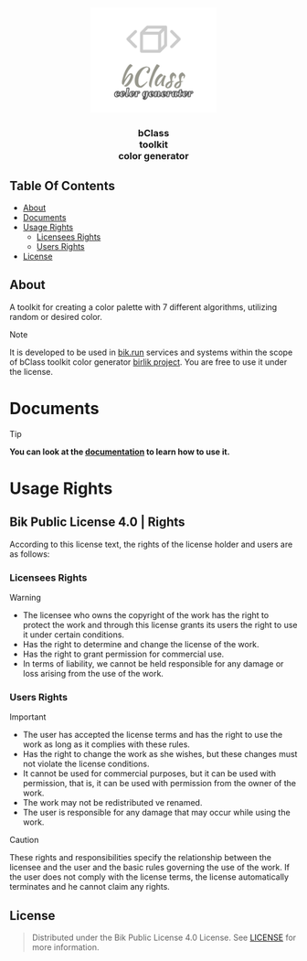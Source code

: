 <p align="center">
  <a href="https://bClass.bik.run/">
    <img src="./icon/bClass color-generator.svg" alt="Logo" width="220" height="auto">
  </a>

  <h3 align="center">
    bClass
    <br/>
    toolkit
    <br/>
    color generator
  </h3>
</p>

## Table Of Contents

- [About](#about)
- [Documents](#documents)
- [Usage Rights](#usage-rights)
  - [Licensees Rights](#licensees-rights)
  - [Users Rights](#users-rights)
- [License](#license)

## About

A toolkit for creating a color palette with 7 different algorithms, utilizing random or desired color.

> [!NOTE]
> It is developed to be used in [bik.run](https://bik.run) services and systems within the scope of bClass toolkit color generator [birlik project](https://project.birlik.run). You are free to use it under the license.

# Documents

> [!TIP]
> **You can look at the [documentation](./versions/latest/docs/README.md) to learn how to use it.**

# Usage Rights

## Bik Public License 4.0 | Rights

According to this license text, the rights of the license holder and users are as follows:

### Licensees Rights

> [!WARNING]
> - The licensee who owns the copyright of the work has the right to protect the work and through this license grants its users the right to use it under certain conditions.
> - Has the right to determine and change the license of the work.
> - Has the right to grant permission for commercial use.
> - In terms of liability, we cannot be held responsible for any damage or loss arising from the use of the work.

### Users Rights

> [!IMPORTANT]
> - The user has accepted the license terms and has the right to use the work as long as it complies with these rules.
> - Has the right to change the work as she wishes, but these changes must not violate the license conditions.
> - It cannot be used for commercial purposes, but it can be used with permission, that is, it can be used with permission from the owner of the work.
> - The work may not be redistributed ve renamed.
> - The user is responsible for any damage that may occur while using the work.

> [!CAUTION]
> These rights and responsibilities specify the relationship between the licensee and the user and the basic rules governing the use of the work. If the user does not comply with the license terms, the license automatically terminates and he cannot claim any rights.

## License

> Distributed under the Bik Public License 4.0 License. See [LICENSE](./LICENSE) for more information.